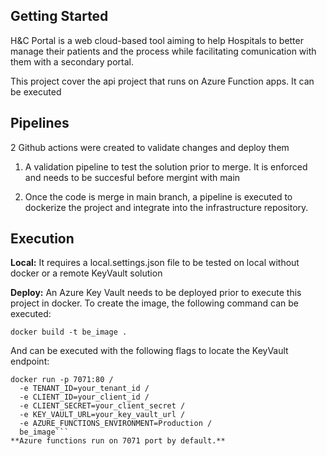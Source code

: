 ## Getting Started

H&C Portal is a web cloud-based tool aiming to help Hospitals to better manage their patients and the process while
facilitating comunication with them with a secondary portal.

This project cover the api project that runs on Azure Function apps. It can be executed 

## Pipelines

2 Github actions were created to validate changes and deploy them

1. A validation pipeline to test the solution prior to merge. It is enforced and needs to be succesful before mergint with main

2. Once the code is merge in main branch, a pipeline is executed to dockerize the project and integrate into the infrastructure repository.

## Execution

**Local:** It requires a local.settings.json file to be tested on local without docker or a remote KeyVault solution

**Deploy:** An Azure Key Vault needs to be deployed prior to execute this project in docker. To create the image, the following command can be executed:
```
docker build -t be_image .
```

And can be executed with the following flags to locate the KeyVault endpoint:
```
docker run -p 7071:80 /
  -e TENANT_ID=your_tenant_id /
  -e CLIENT_ID=your_client_id /
  -e CLIENT_SECRET=your_client_secret /
  -e KEY_VAULT_URL=your_key_vault_url /
  -e AZURE_FUNCTIONS_ENVIRONMENT=Production /
  be_image```
**Azure functions run on 7071 port by default.**
